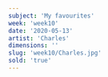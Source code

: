 ```yaml
---
subject: 'My favourites'
week: 'week10'
date: '2020-05-13'
artist: 'Charles'
dimensions: ''
slug: 'week10/Charles.jpg'
sold: 'true'
---
```

